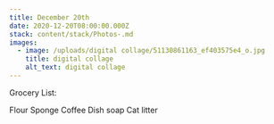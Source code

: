 ```yaml
---
title: December 20th
date: 2020-12-20T08:00:00.000Z
stack: content/stack/Photos-.md
images:
  - image: /uploads/digital collage/51130861163_ef403575e4_o.jpg
    title: digital collage
    alt_text: digital collage
---
```


Grocery List:

Flour
Sponge 
Coffee
Dish soap 
Cat litter
